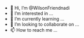 - 👋 Hi, I’m @WilsonFriendnadi
- 👀 I’m interested in ...
- 🌱 I’m currently learning ...
- 💞️ I’m looking to collaborate on ...
- 📫 How to reach me ...

<!---
WilsonFriendnadi/WilsonFriendnadi is a ✨ special ✨ repository because its `README.md` (this file) appears on your GitHub profile.
You can click the Preview link to take a look at your changes.
--->
